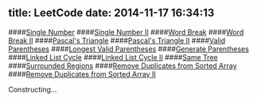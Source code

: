 title: LeetCode
date: 2014-11-17 16:34:13
---

####[Single Number](/2014/08/25/-LeetCode-Single-Number/)
####[Single Number II](/2014/08/26/-LeetCode-Single-Number-II/)
####[Word Break](/2014/08/27/-LeetCode-Word-Break/)
####[Word Break II](/2014/08/27/-LeetCode-Word-Break-II/)
####[Pascal's Triangle](/2014/08/28/-LeetCode-Pascal-s-Triangle/)
####[Pascal's Triangle II](/2014/08/28/-LeetCode-Pascal-s-Triangle-II/)
####[Valid Parentheses](/2014/08/29/-LeetCode-Valid-Parentheses/)
####[Longest Valid Parentheses](/2014/09/01/-LeetCode-Longest-Valid-Parentheses/)
####[Generate Parentheses](/2014/09/03/-LeetCode-Generate-Parentheses/)
####[Linked List Cycle](/2014/09/01/-LeetCode-Linked-List-Cycle/)
####[Linked List Cycle II](/2014/09/02/-LeetCode-Linked-List-Cycle-II/)
####[Same Tree](/2014/09/03/-LeetCode-Same-Tree/)
####[Surrounded Regions](/2014/09/19/-LeetCode-Surrounded-Regions/)
####[Remove Duplicates from Sorted Array](/2014/09/04/-LeetCode-Remove-Duplicates-from-Sorted-Array/)
####[Remove Duplicates from Sorted Array II](/2014/09/04/-LeetCode-Remove-Duplicates-from-Sorted-Array-II/)

Constructing...

